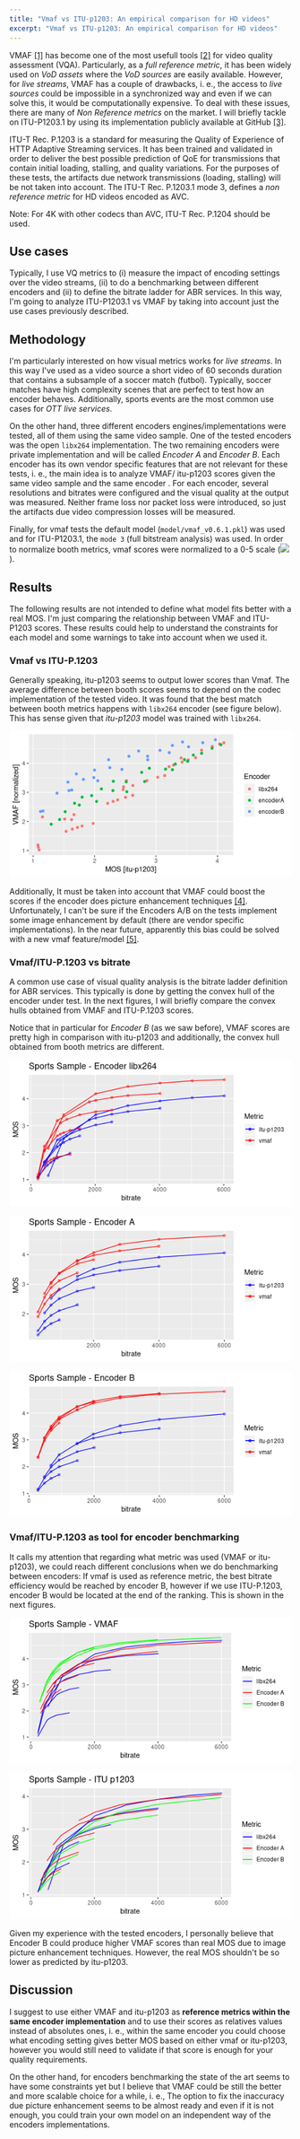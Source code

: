 ```yaml
---
title: "Vmaf vs ITU-p1203: An empirical comparison for HD videos"
excerpt: "Vmaf vs ITU-p1203: An empirical comparison for HD videos"
---
```

 
VMAF [[1]](https://github.com/Netflix/vmaf) has become one of the most usefull tools [[2]](https://netflixtechblog.com/vmaf-the-journey-continues-44b51ee9ed12) for video quality assessment (VQA). Particularly, as a *full reference metric*,  it has been widely used  on *VoD assets* where the *VoD sources* are easily available. However, for *live streams*, VMAF has a couple of drawbacks, i. e., the access to *live sources* could be impossible in a synchronized way and even if we can solve this, it would be computationally expensive. To deal with these issues, there are many of *Non  Reference metrics* on the market. I will briefly tackle on ITU-P1203.1 by using its implementation publicly available at GitHub [[3]](https://github.com/itu-p1203/itu-p1203).

ITU-T Rec. P.1203 is a standard for measuring the Quality of Experience of HTTP Adaptive Streaming services. It has been trained and validated in order to deliver the best possible prediction of QoE for transmissions that contain initial loading, stalling, and quality variations. For the purposes of these tests, the artifacts due network transmissions (loading, stalling) will be not taken into account. The ITU-T Rec. P.1203.1 mode 3, defines a *non reference metric* for HD videos encoded as AVC.

Note: For 4K with other codecs than AVC, ITU-T Rec. P.1204 should be used.

## Use cases

Typically, I use VQ metrics to (i) measure the impact of encoding settings over the video streams, (ii) to do a benchmarking between different encoders and (ii) to define the bitrate ladder for ABR services. In this way, I'm going to analyze ITU-P1203.1 vs VMAF by taking into account just the use cases previously described.

## Methodology

I'm particularly interested on how visual metrics works for *live streams*. In this way I've used as a video source a short video of 60 seconds duration that contains a subsample of a soccer match (futbol). Typically, soccer matches have high complexity scenes that are  perfect to test how an encoder behaves. Additionally, sports events are the most common use cases for *OTT live services*.

On the other hand, three different encoders engines/implementations were tested, all of them using the same video sample. One of the tested encoders was the open `libx264` implementation. The two remaining encoders were private implementation and will be called *Encoder A* and *Encoder B*. Each encoder has its own vendor specific features that are not relevant for these tests, i. e., the main idea is to analyze VMAF/ itu-p1203 scores given the same video sample and the same encoder . For each encoder, several resolutions and bitrates were configured and the visual quality at the output was measured. Neither frame loss nor packet loss were introduced, so just the artifacts due video compression losses will be measured.

Finally, for vmaf tests the default model (`model/vmaf_v0.6.1.pkl`) was used  and for ITU-P1203.1, the `mode 3` (full bitstream analysis) was used. In order to normalize booth metrics, vmaf scores were normalized to a 0-5 scale (<img src="https://render.githubusercontent.com/render/math?math=\frac{vmaf}{20}">).

## Results

The following results are not intended to define what model fits better with a real MOS. I'm just comparing the relationship between VMAF and ITU-P1203 scores. These results could help to understand the constraints for each model and some warnings to take into account when we used it.

### Vmaf vs ITU-P.1203

Generally speaking, itu-p1203 seems to output lower scores than Vmaf. The average difference between booth scores seems to depend on the codec implementation of the tested video. It was found that the best match between booth metrics happens with `libx264` encoder (see figure below).   This has sense given that *itu-p1203* model was trained with `libx264`.

![VMAF vs itu-p1203](/_broadcast/vmaf_vs_p1203/vmaf_p1203.png)

Additionally, It must be taken into account that VMAF could boost the scores if the encoder does picture enhancement techniques [[4]](https://docs.google.com/document/d/1dJczEhXO0MZjBSNyKmd3ARiCTdFVMNPBykH4_HMPoyY/edit). Unfortunately, I can't be sure if the Encoders A/B on the tests implement some image enhancement by default (there are vendor specific implementations). In the near future, apparently  this bias could be solved with a new vmaf feature/model [[5]](https://github.com/Netflix/vmaf/issues/661#issuecomment-685993791).

### Vmaf/ITU-P.1203 vs bitrate

A common use case of visual quality analysis is the bitrate ladder definition for ABR services. This typically is done by getting the convex hull of the encoder under test. In the next figures, I will briefly compare the convex hulls obtained from VMAF and ITU-P.1203 scores.

Notice that in particular for *Encoder B* (as we saw before), VMAF scores are pretty high in comparison with itu-p1203 and additionally, the convex hull obtained from booth metrics are different.

![VMAF vs itu-p1203](/_broadcast/vmaf_vs_p1203/cv_x264.png)

![VMAF vs itu-p1203](/_broadcast/vmaf_vs_p1203/cv_encoderA.png)

![VMAF vs itu-p1203](/_broadcast/vmaf_vs_p1203/cv_encoderB.png)

### Vmaf/ITU-P.1203 as tool for encoder benchmarking

It calls my attention that regarding what metric was used (VMAF or itu-p1203), we could reach different conclusions when we do benchmarking between encoders: If vmaf is used as reference metric, the best bitrate efficiency would be reached by encoder B, however if we use ITU-P.1203, encoder B would be located at the end of the ranking. This is shown in the next figures.

![VMAF vs itu-p1203](/_broadcast/vmaf_vs_p1203/encoders_vmaf.png)

![VMAF vs itu-p1203](/_broadcast/vmaf_vs_p1203/encoders_p1203.png)

Given my experience with the tested encoders, I personally believe that Encoder B could produce higher VMAF scores than real MOS due to  image picture enhancement techniques. However, the real MOS shouldn't be so lower as predicted by itu-p1203.

## Discussion

I suggest to use either VMAF and  itu-p1203 as **reference metrics within the same encoder implementation** and to use their scores as relatives values  instead of absolutes ones, i. e., within the same encoder you could choose what encoding setting gives better MOS based on either vmaf or itu-p1203, however you would still need to validate if that score is enough for your quality requirements.
 
On the other hand, for encoders benchmarking the state of the art seems to have some constraints yet but I believe that VMAF could be still the better and more scalable choice for a while, i. e., The option to fix the inaccuracy due picture enhancement seems to be almost ready and even if it is not enough, you could train your own model on an independent way of the encoders implementations.

